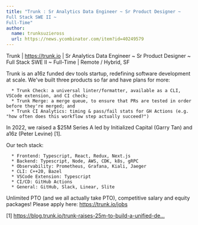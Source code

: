 ```yaml
---
title: "Trunk : Sr Analytics Data Engineer ~ Sr Product Designer ~ 
Full Stack SWE II ~ 
Full-Time"
author:
  name: trunksuzieross
  url: https://news.ycombinator.com/item?id=40249579
---
```

Trunk | <a href="https:&#x2F;&#x2F;trunk.io" rel="nofollow">https:&#x2F;&#x2F;trunk.io</a> | Sr Analytics Data Engineer ~ Sr Product Designer ~ 
Full Stack SWE II ~ 
Full-Time | Remote &#x2F; Hybrid, SF

Trunk is an a16z funded dev tools startup, redefining software development at scale. We&#x27;ve built three products so far and have plans for more:

<pre><code>  * Trunk Check: a universal linter&#x2F;formatter, available as a CLI, VSCode extension, and CI check;
  * Trunk Merge: a merge queue, to ensure that PRs are tested in order before they&#x27;re merged; and
  * Trunk CI Analytics: timing &amp; pass&#x2F;fail stats for GH Actions (e.g. &quot;how often does this workflow step actually succeed?&quot;)
</code></pre>
In 2022, we raised a $25M Series A led by Initialized Capital (Garry Tan) and a16z (Peter Levine) [1].

Our tech stack:

<pre><code>  * Frontend: Typescript, React, Redux, Next.js
  * Backend: Typescript, Node, AWS, CDK, k8s, gRPC
  * Observability: Prometheus, Grafana, Kiali, Jaeger
  * CLI: C++20, Bazel
  * VSCode Extension: Typescript
  * CI&#x2F;CD: GitHub Actions
  * General: GitHub, Slack, Linear, Slite
</code></pre>
Unlimited PTO (and we all actually take PTO), competitive salary and equity packages! Please apply here: <a href="https:&#x2F;&#x2F;trunk.io&#x2F;jobs" rel="nofollow">https:&#x2F;&#x2F;trunk.io&#x2F;jobs</a>

[1] <a href="https:&#x2F;&#x2F;blog.trunk.io&#x2F;trunk-raises-25m-to-build-a-unified-devex-platform-193bb75d8bea" rel="nofollow">https:&#x2F;&#x2F;blog.trunk.io&#x2F;trunk-raises-25m-to-build-a-unified-de...</a>
